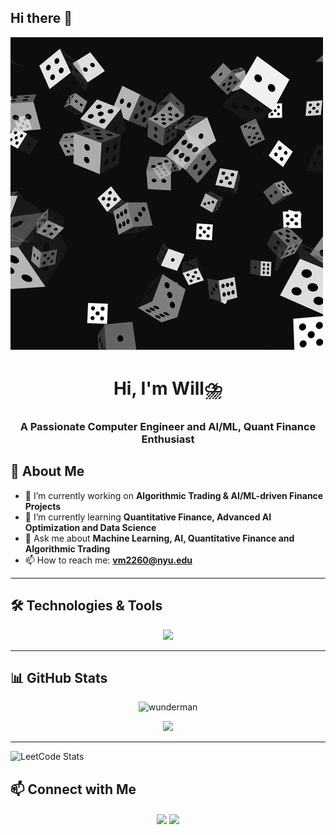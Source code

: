## Hi there 👋

<!--
**wunderman/wunderman** is a ✨ _special_ ✨ repository because its `README.md` (this file) appears on your GitHub profile.

Here are some ideas to get you started:

- 🔭 I’m currently working on ...
- 🌱 I’m currently learning ...
- 👯 I’m looking to collaborate on ...
- 🤔 I’m looking for help with ...
- 💬 Ask me about ...
- 📫 How to reach me: ...
- 😄 Pronouns: ...
- ⚡ Fun fact: ...
-->
![Dice Animation](https://github.com/wunderman/wunderman/blob/main/dice.gif)


<h1 align="center">Hi, I'm Will⛈️</h1>
<h3 align="center">A Passionate Computer Engineer and AI/ML, Quant Finance Enthusiast</h3>




## 🚀 About Me
- 🔭 I’m currently working on **Algorithmic Trading & AI/ML-driven Finance Projects**
- 🌱 I’m currently learning **Quantitative Finance, Advanced AI Optimization and Data Science**
- 💬 Ask me about **Machine Learning, AI, Quantitative Finance and Algorithmic Trading**
- 📫 How to reach me: **vm2260@nyu.edu**

---

## 🛠️ Technologies & Tools
<p align="center">
  <img src="https://skillicons.dev/icons?i=python,cpp,html,css,js,react,vscode,linux,bash,matlab,r" />
</p>

---

## 📊 GitHub Stats
<p align="center">
  <img src="https://github-readme-stats.vercel.app/api?username=wunderman&show_icons=true&theme=radical" alt="wunderman" />
</p>

<p align="center">
  <img src="https://github-readme-streak-stats.herokuapp.com/?user=wunderman&theme=radical" />
</p>

---

![LeetCode Stats](https://leetcard.jacoblin.cool/vm2260?theme=dark&font=Abel&ext=contest)

## 📫 Connect with Me
<p align="center">
  <a href="https://linkedin.com/in/viktor-mekvabidze"><img align="center" src="https://img.shields.io/badge/-LinkedIn-blue?style=for-the-badge&logo=linkedin" /></a>
  <a href="mailto:vm2260@nyu.edu"><img align="center" src="https://img.shields.io/badge/-Email-red?style=for-the-badge&logo=gmail" /></a>
</p>
